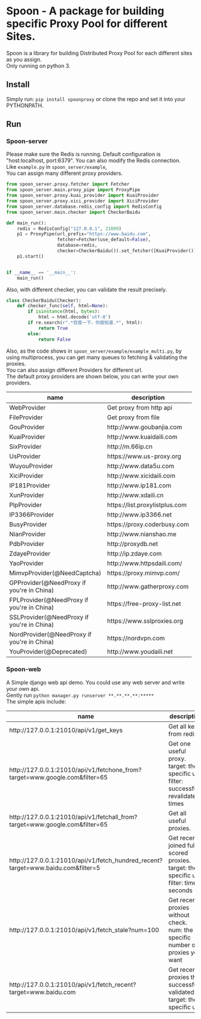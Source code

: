 # Spoon - A package for building specific Proxy Pool for different Sites.
Spoon is a library for building Distributed Proxy Pool for each different sites as you assign.      
Only running on python 3.

## Install
Simply run: `pip install spoonproxy` or clone the repo and set it into your PYTHONPATH.
    
## Run

### Spoon-server
Please make sure the Redis is running. Default configuration is "host:localhost, port:6379". You can also modify the Redis connection.      
Like `example.py` in `spoon_server/example`,      
You can assign many different proxy providers.
```python
from spoon_server.proxy.fetcher import Fetcher
from spoon_server.main.proxy_pipe import ProxyPipe
from spoon_server.proxy.kuai_provider import KuaiProvider
from spoon_server.proxy.xici_provider import XiciProvider
from spoon_server.database.redis_config import RedisConfig
from spoon_server.main.checker import CheckerBaidu

def main_run():
    redis = RedisConfig("127.0.0.1", 21009)
    p1 = ProxyPipe(url_prefix="https://www.baidu.com",
                   fetcher=Fetcher(use_default=False),
                   database=redis,
                   checker=CheckerBaidu()).set_fetcher([KuaiProvider()]).add_fetcher([XiciProvider()])
    p1.start()


if __name__ == '__main__':
    main_run()
```

Also, with different checker, you can validate the result precisely.
```python
class CheckerBaidu(Checker):
    def checker_func(self, html=None):
        if isinstance(html, bytes):
            html = html.decode('utf-8')
        if re.search(r".*百度一下，你就知道.*", html):
            return True
        else:
            return False
```

Also, as the code shows in `spoon_server/example/example_multi.py`, by using multiprocess, you can get many queues to fetching & validating the proxies.       
You can also assign different Providers for different url.      
The default proxy providers are shown below, you can write your own providers.             
<table class="table table-bordered table-striped">
    <thead>
    <tr>
        <th style="width: 100px;">name</th>
        <th style="width: 100px;">description</th>
    </tr>
    </thead>
    <tbody>
        <tr>
          <td>WebProvider</td>
          <td>Get proxy from http api</td>
        </tr>
        <tr>
          <td>FileProvider</td>
          <td>Get proxy from file</td>
        </tr>
        <tr>
          <td>GouProvider</td>
          <td>http://www.goubanjia.com</td>
        </tr>
        <tr>
          <td>KuaiProvider</td>
          <td>http://www.kuaidaili.com</td>
        </tr>
        <tr>
          <td>SixProvider</td>
          <td>http://m.66ip.cn</td>
        </tr>
        <tr>
          <td>UsProvider</td>
          <td>https://www.us-proxy.org</td>
        </tr>
        <tr>
          <td>WuyouProvider</td>
          <td>http://www.data5u.com</td>
        </tr>
        <tr>
          <td>XiciProvider</td>
          <td>http://www.xicidaili.com</td>
        </tr>
        <tr>
          <td>IP181Provider</td>
          <td>http://www.ip181.com</td>
        </tr>
        <tr>
          <td>XunProvider</td>
          <td>http://www.xdaili.cn</td>
        </tr>
        <tr>
          <td>PlpProvider</td>
          <td>https://list.proxylistplus.com</td>
        </tr>
        <tr>
          <td>IP3366Provider</td>
          <td>http://www.ip3366.net</td>
        </tr>
        <tr>
          <td>BusyProvider</td>
          <td>https://proxy.coderbusy.com</td>
        </tr>
        <tr>
          <td>NianProvider</td>
          <td>http://www.nianshao.me</td>
        </tr>
        <tr>
          <td>PdbProvider</td>
          <td>http://proxydb.net</td>
        </tr>
        <tr>
          <td>ZdayeProvider</td>
          <td>http://ip.zdaye.com</td>
        </tr>
        <tr>
          <td>YaoProvider</td>
          <td>http://www.httpsdaili.com/</td>
        </tr>
        <tr>
          <td>MimvpProvider(@NeedCaptcha)</td>
          <td>https://proxy.mimvp.com/</td>
        </tr>
        <tr>
          <td>GPProvider(@NeedProxy if you're in China)</td>
          <td>http://www.gatherproxy.com</td>
        </tr>
        <tr>
          <td>FPLProvider(@NeedProxy if you're in China)</td>
          <td>https://free-proxy-list.net</td>
        </tr>
        <tr>
          <td>SSLProvider(@NeedProxy if you're in China)</td>
          <td>https://www.sslproxies.org</td>
        </tr>
        <tr>
          <td>NordProvider(@NeedProxy if you're in China)</td>
          <td>https://nordvpn.com</td>
        </tr>
        <tr>
          <td>YouProvider(@Deprecated)</td>
          <td>http://www.youdaili.net</td>
        </tr>
    </tbody>
</table>

### Spoon-web
A Simple django web api demo. You could use any web server and write your own api.           
Gently run `python manager.py runserver **.**.**.**:*****`      
The simple apis include:
<table class="table table-bordered table-striped">
    <thead>
    <tr>
        <th style="width: 100px;">name</th>
        <th style="width: 100px;">description</th>
    </tr>
    </thead>
    <tbody>
        <tr>
          <td>http://127.0.0.1:21010/api/v1/get_keys</td>
          <td>Get all keys from redis</td>
        </tr>
        <tr>
          <td>http://127.0.0.1:21010/api/v1/fetchone_from?target=www.google.com&filter=65</td>
          <td>Get one useful proxy. <br>target: the specific url<br> filter: successful-revalidate times</td>
        </tr>
        <tr>
          <td>http://127.0.0.1:21010/api/v1/fetchall_from?target=www.google.com&filter=65</td>
          <td>Get all useful proxies.</td>
        </tr>
        <tr>
          <td>http://127.0.0.1:21010/api/v1/fetch_hundred_recent?target=www.baidu.com&filter=5</td>
          <td>Get recently joined full-scored proxies. <br>target: the specific url<br> filter: time in seconds</td>
        </tr>
        <tr>
          <td>http://127.0.0.1:21010/api/v1/fetch_stale?num=100</td>
          <td>Get recently proxies without check. <br>num: the specific number of proxies you want</td>
        </tr>
        <tr>
          <td>http://127.0.0.1:21010/api/v1/fetch_recent?target=www.baidu.com</td>
          <td>Get recently proxies that successfully validated. <br>target: the specific url</td>
        </tr>
    </tbody>
</table>
